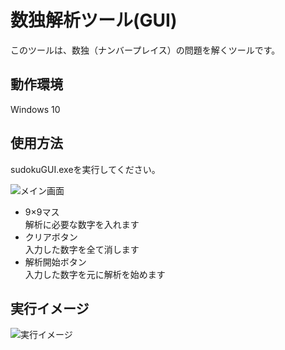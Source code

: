 # 数独解析ツール(GUI)

このツールは、数独（ナンバープレイス）の問題を解くツールです。

## 動作環境
Windows 10

## 使用方法
sudokuGUI.exeを実行してください。

![メイン画面](http://taki-lab.site/bocci/wp-content/uploads/2020/05/f89e021562e57b9aec66a438340e367f.jpg)

* 9×9マス  
解析に必要な数字を入れます
* クリアボタン  
入力した数字を全て消します
* 解析開始ボタン  
入力した数字を元に解析を始めます

## 実行イメージ
![実行イメージ](http://taki-lab.site/bocci/wp-content/uploads/2020/05/20200423090824_Trim.gif)
